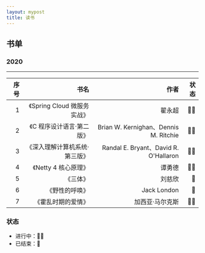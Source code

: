 ```yaml
---
layout: mypost
title: 读书
---
```


## 书单
### 2020
-----------------  

| 序号 |   书名   |   作者    |  状态 |
| ---: | ---: | ---: | ---: |
| 1 | 《Spring Cloud 微服务实战》 | 翟永超 |  👩‍💻 |
| 2 | 《C 程序设计语言·第二版》 |  Brian W. Kernighan、Dennis M. Ritchie  |  👩‍💻 |
| 3 | 《深入理解计算机系统·第三版》 | Randal E. Bryant、David R. O'Hallaron  | 👩‍💻 |
| 4 | 《Netty 4 核心原理》 | 谭勇德  | 👩‍💻 |
| 5 | 《三体》 | 刘慈欣  | 🎈 |
| 6 | 《野性的呼唤》 | Jack London | 🎈 | 
| 7 | 《霍乱时期的爱情》 | 加西亚·马尔克斯 | 👩‍💻 | 

### 状态
- 进行中：👩‍💻
- 已结束：🎈